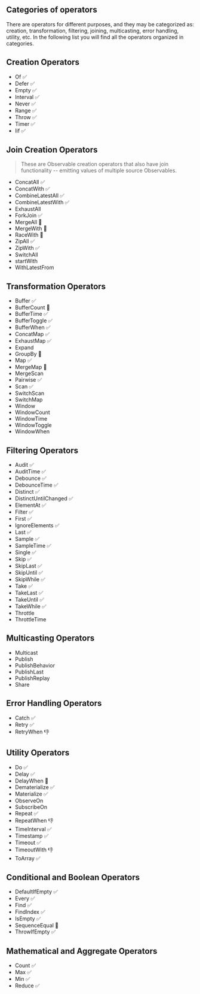 ## Categories of operators

There are operators for different purposes, and they may be categorized as: creation, transformation, filtering, joining, multicasting, error handling, utility, etc. In the following list you will find all the operators organized in categories.

## Creation Operators

<!-- - bindCallback -->
<!-- - bindNodeCallback -->
<!-- - from -->
<!-- - fromEventPattern -->
<!-- - generate -->

- Of ✅
- Defer ✅
- Empty ✅
- Interval ✅
- Never ✅
- Range ✅
- Throw ✅
- Timer ✅
- Iif ✅

## Join Creation Operators

> These are Observable creation operators that also have join functionality -- emitting values of multiple source Observables.

<!-- - Partition -->

- ConcatAll ✅
- ConcatWith ✅
- CombineLatestAll ✅
- CombineLatestWith ✅
- ExhaustAll
- ForkJoin ✅
- MergeAll 🚧
- MergeWith 🚧
- RaceWith 🚧
- ZipAll ✅
- ZipWith ✅
- SwitchAll
- startWith
- WithLatestFrom

## Transformation Operators

- Buffer ✅
- BufferCount 🚧
- BufferTime ✅
- BufferToggle ✅
- BufferWhen ✅
- ConcatMap ✅
- ExhaustMap ✅
- Expand
- GroupBy 🚧
- Map ✅
- MergeMap 🚧
- MergeScan
- Pairwise ✅
- Scan ✅
- SwitchScan
- SwitchMap
- Window
- WindowCount
- WindowTime
- WindowToggle
- WindowWhen

## Filtering Operators

- Audit ✅
- AuditTime ✅
- Debounce ✅
- DebounceTime ✅
- Distinct ✅
- DistinctUntilChanged ✅
- ElementAt ✅
- Filter ✅
- First ✅
- IgnoreElements ✅
- Last ✅
- Sample ✅
- SampleTime ✅
- Single ✅
- Skip ✅
- SkipLast ✅
- SkipUntil ✅
- SkipWhile ✅
- Take ✅
- TakeLast ✅
- TakeUntil ✅
- TakeWhile ✅
- Throttle
- ThrottleTime

## Multicasting Operators

- Multicast
- Publish
- PublishBehavior
- PublishLast
- PublishReplay
- Share

## Error Handling Operators

- Catch ✅
- Retry ✅
- RetryWhen 👎

## Utility Operators

- Do ✅
- Delay ✅
- DelayWhen 🚧
- Dematerialize ✅
- Materialize ✅
- ObserveOn
- SubscribeOn
- Repeat ✅
- RepeatWhen 👎
- TimeInterval ✅
- Timestamp ✅
- Timeout ✅
- TimeoutWith 👎
- ToArray ✅

## Conditional and Boolean Operators

- DefaultIfEmpty ✅
- Every ✅
- Find ✅
- FindIndex ✅
- IsEmpty ✅
- SequenceEqual 🚧
- ThrowIfEmpty ✅

## Mathematical and Aggregate Operators

- Count ✅
- Max ✅
- Min ✅
- Reduce ✅
